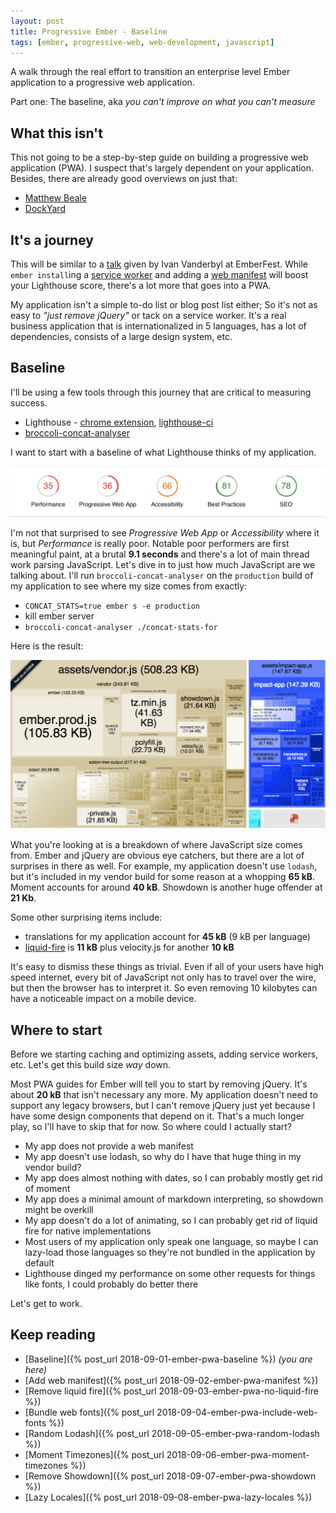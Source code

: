 ```yaml
---
layout: post
title: Progressive Ember - Baseline
tags: [ember, progressive-web, web-development, javascript]
---
```


A walk through the real effort to transition an enterprise level Ember application to a progressive web application.

Part one: The baseline, aka _you can't improve on what you can't measure_
<!--more-->

## What this isn't
This not going to be a step-by-step guide on building a progressive web application (PWA). I suspect that's largely dependent on your application. Besides, there are already good overviews on just that:

- [Matthew Beale](https://madhatted.com/2017/6/16/building-a-progressive-web-app-with-ember)
- [DockYard](https://dockyard.com/blog/2017/07/20/how-to-build-a-pwa-with-ember)

## It's a journey
This will be similar to a [talk](https://pusher.com/sessions/meetup/emberfest/building-the-progressive-web-app-for-hackernewsio-in-ember) given by Ivan Vanderbyl at EmberFest. While `ember install`ing a [service worker](https://github.com/DockYard/ember-service-worker) and adding a [web manifest](https://github.com/san650/ember-web-app) will boost your Lighthouse score, there's a lot more that goes into a PWA.

My application isn't a simple to-do list or blog post list either; So it's not as easy to _"just remove jQuery"_ or tack on a service worker. It's a real business application that is internationalized in 5 languages, has a lot of dependencies, consists of a large design system, etc.

## Baseline
I'll be using a few tools through this journey that are critical to measuring success.

- Lighthouse - [chrome extension](https://chrome.google.com/webstore/detail/lighthouse/blipmdconlkpinefehnmjammfjpmpbjk?hl=en), [lighthouse-ci](https://github.com/ebidel/lighthouse-ci)
- [broccoli-concat-analyser](https://github.com/stefanpenner/broccoli-concat-analyser)

I want to start with a baseline of what Lighthouse thinks of my application. 

![Baseline Lighthouse](/public/img/posts/20180908/baseline-lighthouse.png "Baseline - Lighthouse")

I'm not that surprised to see _Progressive Web App_ or _Accessibility_ where it is, but _Performance_ is really poor. Notable poor performers are first meaningful paint, at a brutal **9.1 seconds** and there's a lot of main thread work parsing JavaScript. Let's dive in to just how much JavaScript are we talking about. I'll run `broccoli-concat-analyser` on the `production` build of my application to see where my size comes from exactly:

- `CONCAT_STATS=true ember s -e production`
- kill ember server
- `broccoli-concat-analyser ./concat-stats-for`

Here is the result:

![Baseline Build](/public/img/posts/20180908/baseline-build.png "Baseline - Build")

What you're looking at is a breakdown of where JavaScript size comes from. Ember and jQuery are obvious eye catchers, but there are a lot of surprises in there as well. For example, my application doesn't use `lodash`, but it's included in my vendor build for some reason at a whopping **65 kB**. Moment accounts for around **40 kB**. Showdown is another huge offender at **21 Kb**.

Some other surprising items include:
- translations for my application account for **45 kB** (9 kB per language)
- [liquid-fire](https://github.com/ember-animation/liquid-fire) is **11 kB** plus velocity.js for another **10 kB**

It's easy to dismiss these things as trivial. Even if all of your users have high speed internet, every bit of JavaScript not only has to travel over the wire, but then the browser has to interpret it. So even removing 10 kilobytes can have a noticeable impact on a mobile device.

## Where to start
Before we starting caching and optimizing assets, adding service workers, etc. Let's get this build size _way_ down.

Most PWA guides for Ember will tell you to start by removing jQuery. It's about **20 kB** that isn't necessary any more. My application doesn't need to support any legacy browsers, but I can't remove jQuery just yet because I have some design components that depend on it. That's a much longer play, so I'll have to skip that for now. So where could I actually start?

- My app does not provide a web manifest
- My app doesn't use lodash, so why do I have that huge thing in my vendor build?
- My app does almost nothing with dates, so I can probably mostly get rid of moment
- My app does a minimal amount of markdown interpreting, so showdown might be overkill
- My app doesn't do a lot of animating, so I can probably get rid of liquid fire for native implementations
- Most users of my application only speak one language, so maybe I can lazy-load those languages so they're not bundled in the application by default
- Lighthouse dinged my performance on some other requests for things like fonts, I could probably do better there

Let's get to work.

## Keep reading
- [Baseline]({% post_url 2018-09-01-ember-pwa-baseline %}) _(you are here)_
- [Add web manifest]({% post_url 2018-09-02-ember-pwa-manifest %})
- [Remove liquid fire]({% post_url 2018-09-03-ember-pwa-no-liquid-fire %}) 
- [Bundle web fonts]({% post_url 2018-09-04-ember-pwa-include-web-fonts %}) 
- [Random Lodash]({% post_url 2018-09-05-ember-pwa-random-lodash %})
- [Moment Timezones]({% post_url 2018-09-06-ember-pwa-moment-timezones %})
- [Remove Showdown]({% post_url 2018-09-07-ember-pwa-showdown %})
- [Lazy Locales]({% post_url 2018-09-08-ember-pwa-lazy-locales %})